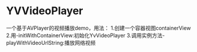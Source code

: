 # YVVideoPlayer
一个基于AVPlayer的视频播放demo，用法：
    1.创建一个容器视图containerView
    2.用-initWithContainerView:初始化YvVideoPlayer
    3.调用实例方法-playWithVideoUrlString:播放网络视频
